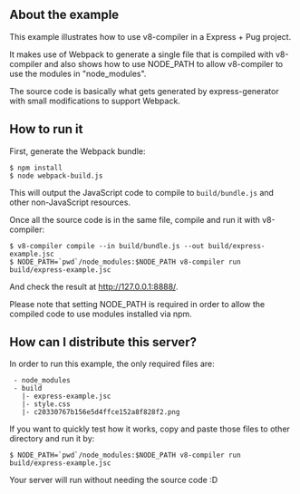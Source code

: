 
## About the example

This example illustrates how to use v8-compiler in a Express + Pug project.

It makes use of Webpack to generate a single file that is compiled with v8-compiler and also shows how to use NODE_PATH
to allow v8-compiler to use the modules in "node_modules".

The source code is basically what gets generated by express-generator with small modifications to support Webpack.


## How to run it

First, generate the Webpack bundle:

```
$ npm install
$ node webpack-build.js
```

This will output the JavaScript code to compile to `build/bundle.js` and other non-JavaScript resources.

Once all the source code is in the same file, compile and run it with v8-compiler:

```
$ v8-compiler compile --in build/bundle.js --out build/express-example.jsc
$ NODE_PATH=`pwd`/node_modules:$NODE_PATH v8-compiler run build/express-example.jsc
```

And check the result at http://127.0.0.1:8888/.

Please note that setting NODE_PATH is required in order to allow the compiled code to use modules installed via npm.


## How can I distribute this server?

In order to run this example, the only required files are:

```
 - node_modules
 - build
   |- express-example.jsc
   |- style.css
   |- c20330767b156e5d4ffce152a8f828f2.png
```

If you want to quickly test how it works, copy and paste those files to other directory and run it by:

```
$ NODE_PATH=`pwd`/node_modules:$NODE_PATH v8-compiler run build/express-example.jsc
```

Your server will run without needing the source code :D
